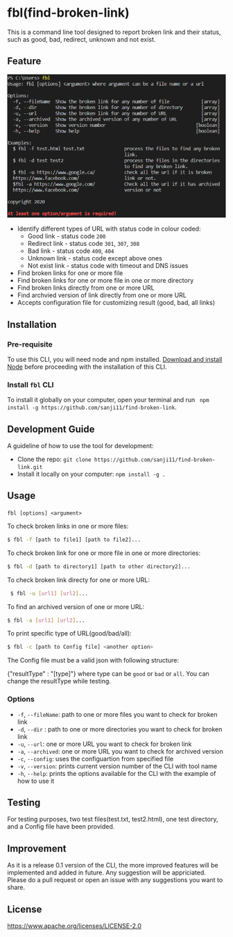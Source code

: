 # fbl(find-broken-link)

This is a command line tool designed to report broken link and their status, such as good, bad, redirect, unknown and not exist. 

## Feature

![fbl](./fbl.PNG)

* Identify different types of URL with status code in colour coded:
    - Good link - status code `200`
    - Redirect link - status code `301`, `307`, `308`
    - Bad link - status code `400`, `404`
    - Unknown link - status code except above ones
    - Not exist link - status code with timeout and DNS issues
* Find broken links for one or more file
* Find broken links for one or more file in one or more directory
* Find broken links directly from one or more URL
* Find archvied version of link directly from one or more URL
* Accepts configuration file for customizing result (good, bad, all links)

## Installation

### Pre-requisite

To use this CLI, you will need node and npm installed. [Download and install Node](https://nodejs.org/en/download/) before proceeding with the installation of this CLI.

### Install `fbl` CLI

To install it globally on your computer, open your terminal and run ` npm install -g https://github.com/sanji11/find-broken-link`. 

## Development Guide

A guideline of how to use the tool for development:

- Clone the repo: `git clone https://github.com/sanji11/find-broken-link.git`
- Install it locally on your computer: `npm install -g .`

## Usage

`fbl [options] <argument>`

To check broken links in one or more files:

```sh
$ fbl -f [path to file1] [path to file2]...
```

To check broken link for one or more file in one or more directories:

```sh
$ fbl -d [path to directory1] [path to other directory2]...
```

To check broken link directy for one or more URL:

```sh
 $ fbl -u [url1] [url2]...
 ``` 
To find an archived version of one or more URL:

```sh
$ fbl -a [url1] [url2]... 
```
To print specific type of URL(good/bad/all):

```sh
$ fbl -c [path to Config file] <another option>
```
The Config file must be a valid json with following structure:

{"resultType" : "[type]"} where type can be `good` or `bad` or `all`. You can change the resultType while testing.


### Options

* `-f`, `--fileName`: path to one or more files you want to check for broken link
* `-d`, `--dir` : path to one or more directories you want to check for broken link
* `-u`, `--url`: one or more URL you want to check for broken link
* `-a`, `--archived`: one or more URL you want to check for archived version
* `-c`, `--config`: uses the configuartion from specified file
* `-v`, `--version`: prints current version number of the CLI with tool name
* `-h`, `--help`: prints the options available for the CLI with the example of how to use it

## Testing

For testing purposes, two test files(test.txt, test2.html), one test directory, and a Config file have been provided.

## Improvement

As it is a release 0.1 version of the CLI, the more improved features will be implemented and added in future. Any suggestion will be appriciated. Please do a pull request or open an issue with any suggestions you want to share.

## License

https://www.apache.org/licenses/LICENSE-2.0
